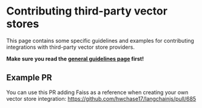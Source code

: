 # Contributing third-party vector stores

This page contains some specific guidelines and examples for contributing integrations with third-party vector store providers.

**Make sure you read the [general guidelines page](https://github.com/hwchase17/langchainjs/blob/main/.github/contributing/integrations/INTEGRATIONS.md) first!**

## Example PR

You can use this PR adding Faiss as a reference when creating your own vector store integration: https://github.com/hwchase17/langchainjs/pull/685
